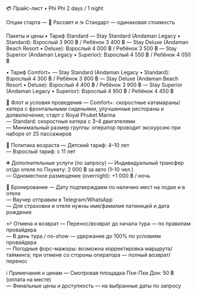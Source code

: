 💳 Прайс-лист • Phi Phi 2 days / 1 night

Опции старта
— 🌅 Рассвет и ☕ Стандарт — одинаковая стоимость

Пакеты и цены
• Тариф Standard
  — Stay Standard (Andaman Legacy • Standard): Взрослый 3 900 ฿ / Ребёнок 3 400 ฿
  — Stay Deluxe   (Andaman Beach Resort • Deluxe): Взрослый 4 000 ฿ / Ребёнок 3 500 ฿
  — Stay Superior (Andaman Legacy • Superior): Взрослый 4 550 ฿ / Ребёнок 4 050 ฿

• Тариф Comfort+
  — Stay Standard (Andaman Legacy • Standard): Взрослый 4 300 ฿ / Ребёнок 3 800 ฿
  — Stay Deluxe   (Andaman Beach Resort • Deluxe): Взрослый 4 400 ฿ / Ребёнок 3 900 ฿
  — Stay Superior (Andaman Legacy • Superior): Взрослый 4 950 ฿ / Ребёнок 4 450 ฿

🚤 Флот и условия проведения
— Comfort+: скоростные катамараны/катера с фронтальными сиденьями, улучшенные рестораны и допвключения; старт с Royal Phuket Marina  
— Standard: скоростные катера с 3–4 двигателями  
— Минимальный размер группы: оператор проводит экскурсию при наборе от 25 пассажиров

👶 Политика возраста
— Детский тариф: 4–10 лет  
— Взрослый тариф: с 11 лет

➕ Дополнительные услуги (по запросу)
— Индивидуальный трансфер от/до отеля по Пхукету: 2 000 ฿ за авто (1–10 чел.)  
— Одноместное размещение (overnight): +1 000 ฿ / ночь

🧾 Бронирование
— Дату подтверждаем по наличию мест на лодке и в отеле  
— Ваучер отправим в Telegram/WhatsApp  
— Для страховки и отеля нужны имя/фамилия латиницей и дата рождения

↩️ Отмена и возврат
— Перенос/возврат до начала тура — по правилам провайдера  
— В день тура / no-show — удержание до 100% по условиям провайдера  
— Погодные форс-мажоры: возможна корректировка маршрута/тайминга; при отмене со стороны оператора — полный возврат/перенос

ℹ️ Примечания к ценам
— Смотровая площадка Пхи-Пхи Дон: 50 ฿ (оплата на месте)  
— Финальные цены и доступность — на выбранные даты по запросу
